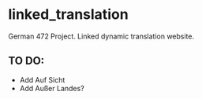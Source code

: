 # linked_translation
German 472 Project. Linked dynamic translation website.

## TO DO:
- Add Auf Sicht
- Add Außer Landes?